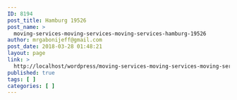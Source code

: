 ```yaml
---
ID: 8194
post_title: Hamburg 19526
post_name: >
  moving-services-moving-services-moving-services-hamburg-19526
author: mrgabonijeff@gmail.com
post_date: 2018-03-28 01:48:21
layout: page
link: >
  http://localhost/wordpress/moving-services-moving-services-moving-services-hamburg-19526/
published: true
tags: [ ]
categories: [ ]
---
```

